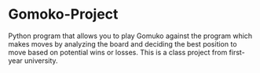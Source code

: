 # Gomoko-Project
Python program that allows you to play Gomuko against the program which makes moves by analyzing the board and deciding the best position to move based on potential wins or losses. This is a class project from first-year university.
